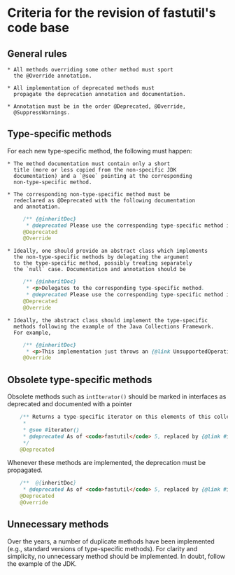 Criteria for the revision of fastutil's code base
=================================================

General rules
-------------

	* All methods overriding some other method must sport
	  the @Override annotation.

	* All implementation of deprecated methods must
	  propagate the deprecation annotation and documentation.

	* Annotation must be in the order @Deprecated, @Override,
	  @SuppressWarnings.

Type-specific methods
---------------------

For each new type-specific method, the following must happen:

	* The method documentation must contain only a short
	  title (more or less copied from the non-specific JDK
	  documentation) and a `@see` pointing at the corresponding 
	  non-type-specific method.

	* The corresponding non-type-specific method must be
	  redeclared as @Deprecated with the following documentation
	  and annotation.

```java
	 /** {@inheritDoc}
	  * @deprecated Please use the corresponding type-specific method instead. */
	 @Deprecated
	 @Override
```

	* Ideally, one should provide an abstract class which implements
	  the non-type-specific methods by delegating the argument
	  to the type-specific method, possibly treating separately
	  the `null` case. Documentation and annotation should be

```java
	 /** {@inheritDoc}
	  * <p>Delegates to the corresponding type-specific method.
	  * @deprecated Please use the corresponding type-specific method instead. */
	 @Deprecated
	 @Override
```

	* Ideally, the abstract class should implement the type-specific
	  methods following the example of the Java Collections Framework.
	  For example,
```java
	 /** {@inheritDoc}
	  * <p>This implementation just throws an {@link UnsupportedOperationException}. */
	 @Override
```

Obsolete type-specific methods
------------------------------

Obsolete methods such as `intIterator()` should be marked in interfaces
as deprecated and documented with a pointer
```java
	/** Returns a type-specific iterator on this elements of this collection.
	 *
	 * @see #iterator()
	 * @deprecated As of <code>fastutil</code> 5, replaced by {@link #iterator()}.
	 */
	@Deprecated
```

Whenever these methods are implemented, the deprecation must be propagated.

```java
	/**  @{inheritDoc}
	 * @deprecated As of <code>fastutil</code> 5, replaced by {@link #iterator()}. */
	@Deprecated
	@Override
```

Unnecessary methods
-------------------

Over the years, a number of duplicate methods have been implemented
(e.g., standard versions of type-specific methods). For clarity
and simplicity, no unnecessary method should be implemented. In doubt,
follow the example of the JDK.

